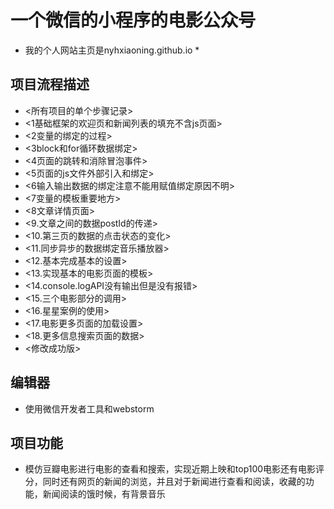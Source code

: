 
# 一个微信的小程序的电影公众号

* 我的个人网站主页是nyhxiaoning.github.io *

## 项目流程描述
- <所有项目的单个步骤记录>
- <1基础框架的欢迎页和新闻列表的填充不含js页面>
- <2变量的绑定的过程>
- <3block和for循环数据绑定>
- <4页面的跳转和消除冒泡事件>
- <5页面的js文件外部引入和绑定>
- <6输入输出数据的绑定注意不能用赋值绑定原因不明>
- <7变量的模板重要地方>
- <8文章详情页面>
- <9.文章之间的数据postId的传递>
- <10.第三页的数据的点击状态的变化>
- <11.同步异步的数据绑定音乐播放器>
- <12.基本完成基本的设置>
- <13.实现基本的电影页面的模板>
- <14.console.logAPI没有输出但是没有报错>
- <15.三个电影部分的调用>
- <16.星星案例的使用>
- <17.电影更多页面的加载设置>
- <18.更多信息搜索页面的数据>
- <修改成功版>

## 编辑器 
- 使用微信开发者工具和webstorm

## 项目功能

- 模仿豆瓣电影进行电影的查看和搜索，实现近期上映和top100电影还有电影评分，同时还有网页的新闻的浏览，并且对于新闻进行查看和阅读，收藏的功能，新闻阅读的饿时候，有背景音乐
